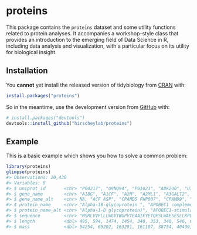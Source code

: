 
<!-- README.md is generated from README.Rmd. Please edit that file -->

# proteins

<!-- badges: start -->

<!-- badges: end -->

This package contains the `proteins` dataset and some utility functions
related to protein analyses. It accompanies a workshop-style class that
provides an introduction to the emerging field of Data Science in R,
including data analysis and visualization, with a particular focus on
its utility for biological insight.

## Installation

You **cannot** yet install the released version of tidybiology from
[CRAN](https://CRAN.R-project.org) with:

``` r
install.packages("proteins")
```

So in the meantime, use the development version from
[GitHub](https://github.com/) with:

``` r
# install.packages("devtools")
devtools::install_github("hirscheylab/proteins")
```

## Example

This is a basic example which shows you how to solve a common problem:

``` r
library(proteins)
glimpse(proteins)
#> Observations: 20,430
#> Variables: 8
#> $ uniprot_id       <chr> "P04217", "Q9NQ94", "P01023", "A8K2U0", "U3KPV4…
#> $ gene_name        <chr> "A1BG", "A1CF", "A2M", "A2ML1", "A3GALT2", "A4G…
#> $ gene_name_alt    <chr> NA, "ACF ASP", "CPAMD5 FWP007", "CPAMD9", "A3GA…
#> $ protein_name     <chr> "Alpha-1B-glycoprotein ", "APOBEC1 complementat…
#> $ protein_name_alt <chr> "Alpha-1-B glycoprotein)", "APOBEC1-stimulating…
#> $ sequence         <chr> "MSMLVVFLLLWGVTWGPVTEAAIFYETQPSLWAESESLLKPLANVT…
#> $ length           <dbl> 495, 594, 1474, 1454, 340, 353, 340, 546, 672, …
#> $ mass             <dbl> 54254, 65202, 163291, 161107, 38754, 40499, 394…
```
